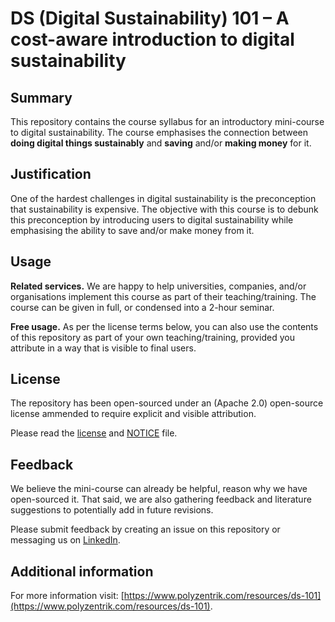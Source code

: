 # DS (Digital Sustainability) 101 – A cost-aware introduction to digital sustainability

## Summary
This repository contains the course syllabus for an introductory mini-course to digital sustainability. The course emphasises the connection between **doing digital things sustainably** and **saving** and/or **making money** for it.

## Justification 
One of the hardest challenges in digital sustainability is the preconception that sustainability is expensive. The objective with this course is to debunk this preconception by introducing users to digital sustainability while emphasising the ability to save and/or make money from it.

## Usage
**Related services.** We are happy to help universities, companies, and/or organisations implement this course as part of their teaching/training. The course can be given in full, or condensed into a 2-hour seminar.

**Free usage.** As per the license terms below, you can also use the contents of this repository as part of your own teaching/training, provided you attribute in a way that is visible to final users.

## License
The repository has been open-sourced under an (Apache 2.0) open-source license ammended to require explicit and visible attribution.

Please read the [license](LICENSE-2.0.txt) and [NOTICE](NOTICE.txt) file. 

## Feedback
We believe the mini-course can already be helpful, reason why we have open-sourced it. That said, we are also gathering feedback and literature suggestions to potentially add in future revisions.

Please submit feedback by creating an issue on this repository or messaging us on [LinkedIn](https://www.linkedin.com/company/polyzentrik).

## Additional information
For more information visit: [https://www.polyzentrik.com/resources/ds-101](https://www.polyzentrik.com/resources/ds-101).
